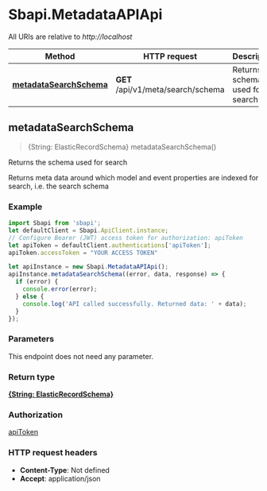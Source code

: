# Sbapi.MetadataAPIApi

All URIs are relative to *http://localhost*

Method | HTTP request | Description
------------- | ------------- | -------------
[**metadataSearchSchema**](MetadataAPIApi.md#metadataSearchSchema) | **GET** /api/v1/meta/search/schema | Returns the schema used for search



## metadataSearchSchema

> {String: ElasticRecordSchema} metadataSearchSchema()

Returns the schema used for search

 Returns meta data around which model and event properties are indexed for search, i.e. the search schema 

### Example

```javascript
import Sbapi from 'sbapi';
let defaultClient = Sbapi.ApiClient.instance;
// Configure Bearer (JWT) access token for authorization: apiToken
let apiToken = defaultClient.authentications['apiToken'];
apiToken.accessToken = "YOUR ACCESS TOKEN"

let apiInstance = new Sbapi.MetadataAPIApi();
apiInstance.metadataSearchSchema((error, data, response) => {
  if (error) {
    console.error(error);
  } else {
    console.log('API called successfully. Returned data: ' + data);
  }
});
```

### Parameters

This endpoint does not need any parameter.

### Return type

[**{String: ElasticRecordSchema}**](ElasticRecordSchema.md)

### Authorization

[apiToken](../README.md#apiToken)

### HTTP request headers

- **Content-Type**: Not defined
- **Accept**: application/json

